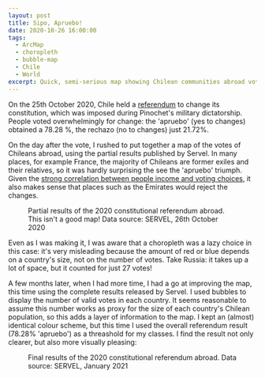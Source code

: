 ```yaml
---
layout: post
title: Sipo, Apruebo!
date: 2020-10-26 16:00:00
tags:
  - ArcMap
  - choropleth
  - bubble-map
  - Chile
  - World
excerpt: Quick, semi-serious map showing Chilean communities abroad voted in the 2020 constitutional referendum.
---
```


On the 25th October 2020, Chile held a <a href="https://www.theguardian.com/world/2020/oct/26/chile-vote-scrap-pinochet-constitution">referendum</a> to change its constitution, which was imposed during Pinochet's military dictatorship. People voted overwhelmingly for change: the 'apruebo' (yes to changes) obtained a 78.28 %, the rechazo (no to changes) just 21.72%.  

On the day after the vote, I rushed to put together a map of the votes of Chileans abroad, using the partial results published by Servel. In many places, for example France, the majority of Chileans are former exiles and their relatives, so it was hardly surprising the see the 'apruebo' triumph.
Given the <a href="https://interferencia.cl/articulos/vitacura-y-versalles-la-derrota-de-la-elite">strong correlation between people income and voting choices</a>, it also makes sense that places such as the Emirates would reject the changes.

<figure class="align-center">
  <img src="{{ '/img/plebiscito.jpg' | absolute_url }}" alt="">
  <figcaption>
	 Partial results of the 2020 constitutional referendum abroad. This isn't a good map! Data source: SERVEL, 26th October 2020
	</figcaption>
</figure> 

Even as I was making it, I was aware that a choropleth was a lazy choice in this case: it's very misleading because the amount of red or blue depends on a country's size, not on the number of votes. Take Russia: it takes up a lot of space, but it counted for just 27 votes!

A few months later, when I had more time, I had a go at improving the map, this time using the complete results released by Servel. I used bubbles to display the number of valid votes in each country. It seems reasonable to assume this number works as proxy for the size of each country's Chilean population, so this adds a layer of information to the map.
I kept an (almost) identical colour scheme, but this time I used the overall referendum result (78.28% 'apruebo') as a threashold for my classes. I find the result not only clearer, but also more visually pleasing:

<figure class="align-center">
  <img src="{{ '/img/plebiscito_bubble_map.jpg' | absolute_url }}" alt="">
  <figcaption>
	 Final results of the 2020 constitutional referendum abroad. Data source: SERVEL, January 2021
	</figcaption>
</figure> 